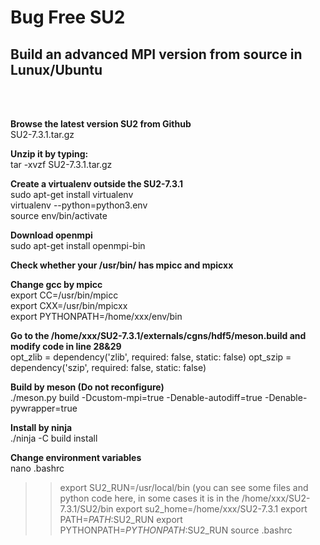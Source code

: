 # Bug Free SU2
## Build an advanced MPI version from source in Lunux/Ubuntu
<br/>
<br/>

**Browse the latest version SU2 from Github**
<br/>
SU2-7.3.1.tar.gz
<br/>

**Unzip it by typing:**
<br/>
tar -xvzf SU2-7.3.1.tar.gz
<br/>

**Create a virtualenv outside the SU2-7.3.1**
<br/>
sudo apt-get install virtualenv
<br/>
virtualenv --python=python3.env
<br/>
source env/bin/activate
<br/>

**Download openmpi**
<br/>
sudo apt-get install openmpi-bin
<br/>

**Check whether your /usr/bin/ has mpicc and mpicxx**
<br/>

**Change gcc by mpicc**
<br/>
export CC=/usr/bin/mpicc
<br/>
export CXX=/usr/bin/mpicxx
<br/>
export PYTHONPATH=/home/xxx/env/bin
<br/>

**Go to the /home/xxx/SU2-7.3.1/externals/cgns/hdf5/meson.build and modify code in line 28&29**
<br/>
opt_zlib = dependency('zlib', required: false, static: false)
opt_szip = dependency('szip', required: false, static: false)

**Build by meson (Do not reconfigure)**
<br/>
./meson.py build -Dcustom-mpi=true -Denable-autodiff=true -Denable-pywrapper=true
<br/>

**Install by ninja**
<br/>
./ninja -C build install
<br/>

**Change environment variables**
<br/>
nano .bashrc
>>export SU2_RUN=/usr/local/bin (you can see some files and python code here, in some cases it is in the /home/xxx/SU2-7.3.1/SU2/bin
>>export su2_home=/home/xxx/SU2-7.3.1
>>export PATH=$PATH:$SU2_RUN
>>export PYTHONPATH=$PYTHONPATH:$SU2_RUN
source .bashrc
<br/>










